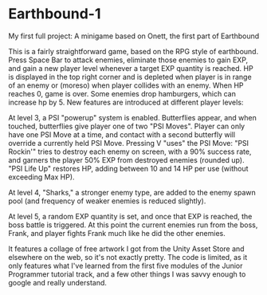 # Earthbound-1
My first full project: A minigame based on Onett, the first part of Earthbound

This is a fairly straightforward game, based on the RPG style of earthbound. Press Space Bar to attack enemies, eliminate those enemies to gain EXP, 
and gain a new player level whenever a target EXP quantity is reached. HP is displayed in the top right corner and is depleted when player is in range of an 
enemy or (moreso) when player collides with an enemy. When HP reaches 0, game is over. Some enemies drop hamburgers, which can increase hp by 5. 
New features are introduced at different player levels:

At level 3, a PSI "powerup" system is enabled. Butterflies appear, and when touched, butterflies give player one of two "PSI Moves". 
Player can only have one PSI Move at a time, and contact with a second butterfly will override a currently held PSI Move. Pressing V "uses" 
the PSI Move: "PSI Rockin'" tries to destroy each enemy on screen, with a 90% success rate, and garners the player 50% EXP from destroyed enemies 
(rounded up). "PSI Life Up" restores HP, adding between 10 and 14 HP per use (without exceeding Max HP).

At level 4, "Sharks," a stronger enemy type, are added to the enemy spawn pool (and frequency of weaker enemies is reduced slightly).

At level 5, a random EXP quantity is set, and once that EXP is reached, the boss battle is triggered. At this point the current enemies run from the boss,
Frank, and player fights Frank much like he did the other enemies.



It features a collage of free artwork I got from the Unity Asset Store and elsewhere on the web, so it's not exactly pretty. The code is limited,
as it only features what I've learned from the first five modules of the Junior Programmer tutorial track, and a few other things I was savvy enough to google
and really understand.
